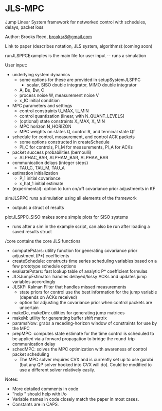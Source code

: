 # JLS-MPC
Jump Linear System framework for networked control with schedules, delays, packet loss

Author: Brooks Reed, brooksr8@gmail.com

Link to paper (describes notation, JLS system, algorithms):(coming soon)

runJLSPPCExamples is the main file for user input -- runs a simulation

User input: 
- underlying system dynamics
    - some options for these are provided in setupSystemJLSPPC
        - scalar, SISO double integrator, MIMO double integrator
    - A, Bu, Bw, C
    - process noise W, measurement noise V
    - x_IC initial condition
- MPC parameters and settings
    - control constraints U_MAX, U_MIN
    - control quantization (linear, with N_QUANT_LEVELS)
    - (optional) state constraints X_MAX, X_MIN
    - MPC horizon N_HORIZON
    - MPC weights on states Q, control R, and terminal state Qf
- schedule for control, measurement, and control ACK packets
    - some options constructed in createSchedule
    - PI_C for controls, PI_M for measurements, PI_A for ACKs
- packet success probabilities (bernoulli) 
    - ALPHAC_BAR, ALPHAM_BAR, ALPHAA_BAR 
- communication delays (integer steps)
    - TAU_C, TAU_M, TAU_A 
- estimation initialization 
    - P_1 initial covariance
    - x_hat_1 initial estimate
- (experimental): option to turn on/off covariance prior adjustments in KF    

simJLSPPC runs a simulation using all elements of the framework
- outputs a struct of results

plotJLSPPC_SISO makes some simple plots for SISO systems
- runs after a sim in the example script, can also be run after loading a saved results struct

/core contains the core JLS functions 
- computePstars: utility function for generating covariance prior adjustment (P*) coefficients
- createSchedule: constructs time series scheduling variables based on a few prototype schedule options
- evaluatePstars: fast lookup table of analytic P* coefficient formulas
- JLSJumpEstimator: handles delayed/lossy ACKs and updates jump variables accordingly
- JLSKF: Kalman Filter that handles missed measurements
    - state priors for control use the best information for the jump variable (depends on ACKs received)
    - option for adjusting the covariance prior when control packets are uncertain
- makeDc, makeDm: utilities for generating jump matrices
- makeM: utility for generating buffer shift matrix
- paramsNow: grabs a receding-horizon window of constraints for use by the MPC
- prepMPC: computes state estimate for the time control is scheduled to be applied via a forward propagation to bridge the round-trip communication delay
- schedMPC: solves the MPC optimization with awareness of control packet scheduling 
    - The MPC solver requires CVX and is currently set up to use gurobi (but any QP solver hooked into CVX will do).  Could be modified to use a different solver relatively easily.  

Notes: 
- More detailed comments in code
- "help <functionname>" should help with i/o
- Variable names in code closely match the paper in most cases.  
- Constants are in CAPS. 



